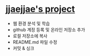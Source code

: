 # [jjaejjae's project](http://jjaejjae.github.io)   

- 웹 환경 분석 및 학습
- github 계정 등록 및 온라인 저장소 추가
- 로컬 저장소에 복사 
- README.md 파일 수정
- 커밋 & 싱크 